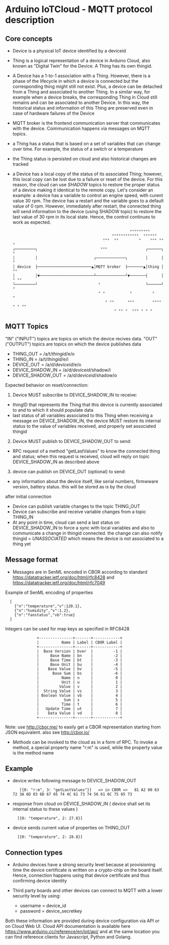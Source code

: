 Arduino IoTCloud - MQTT protocol description
=======


Core concepts
--------------

* Device is a physical IoT device identified by a deviceid
* Thing is a logical representation of a device in Arduino Cloud, also known as "Digital Twin" for the Device. A Thing has its own thingid. 
* A Device has a 1-to-1 association with a Thing. However, there is a phase of the lifecycle in which a device is connected but the corresponding thing might still not exist. Plus, a device can be detached from a Thing and associated to another Thing. In a similar way, for example when a device breaks, the corresponding Thing in Cloud still remains and can be associated to another Device. In this way, the historical status and information of this Thing are preserved even in case of hardware failures of the Device
* MQTT broker is the frontend communication server that communicates with the device. Coimmunication happens via messages on MQTT topics.
* a Thing has a status that is based on a set of variables that can change over time. For example, the status of a switch or a temperature
* the Thing status is persisted on cloud and also historical changes are tracked
* a Device has a local copy of the status of its associated Thing; however, this local copy can be lost due to a failure or reset of the device. For this reason, the cloud can use _SHADOW_ topics to restore the proper status of a device making it identical to the remote copy. Let's consider an example: a device has a variable to control an engine speed, with curent value 30 rpm. The device has a restart and the variable goes to a default value of 0 rpm. However, immediately after restart, the connected thing will send information to the device (using SHADOW topic) to restore the last value of 30 rpm in its local state. Hence, the control continues to work as expected.


 
                                                          °°°°°°°°°
                                                  °°°°°°°°°°°°  °°°°°°
                                              °°°  °°         °    °°° °°°
      ┌─────────┐                            °°°                 ┌──────┐     °
      │         │                         ┌─────────────┐        │      │     °
      │ device  ├────────────────────────▲│MQTT broker  ├───────▲│thing │   °°
      │         │▼────────────────────────┴─────────────┘▼───────┤      │   ° °°
      └─────────┘                           °                    └──────┘      °
                                            ° °           °         °          °
                                               ° °°      °°°        °°°° ° ° °°
                                                   ° °° °  °°° ° ° °


MQTT Topics
---------------

"IN" ("INPUT") topics are topics on which the device recives data. "OUT" ("OUTPUT") topics are topics on which the device publishes data

* THING_OUT = /a/t/_thingid_/e/o
* THING_IN = /a/t/_thingid_/e/i
* DEVICE_OUT = /a/d/_deviceid_/e/o
* DEVICE_SHADOW_IN = /a/d/_deviceid_/shadow/i
* DEVICE_SHADOW_OUT = /a/d/_deviceid_/shadow/o


Expected behavior on reset/connection:

1. Device MUST subscribe to DEVICE_SHADOW_IN  to receive:
  - thingID that represents the Thing that this device is currently associated to and to which it should populate data
  - last status of all variables associated to this Thing
when receiving a message on DEVICE_SHADOW_IN, the device MUST restore its internal status to the value of variables received, and properly set associated thingid

2. Device MUST publish to DEVICE_SHADOW_OUT to send:
  - RPC request of a method "getLastValues" to know the connected thing and status; when this request is received, cloud will reply on topic DEVICE_SHADOW_IN as described above

3. device can publish on DEVICE_OUT (optional) to send: 
  - any information about the device itself, like serial numbers, firmwware version, battery status. this will be stored as is by the cloud

after initial connection

* Device can publish variable changes to the topic THING_OUT   
* Device can subscribe and receive variable changes from a topic THING_IN  
* At any point in time, cloud can send a last status on DEVICE_SHADOW_IN to force a sync with local variables and also to communicate a change in thingid connected.
the change can also notify thingid = _UNASSOCIATED_ which means the device is not associated to a thing yet

  
Message format
---------------
  
* Messages are in SenML encoded in CBOR according to standard https://datatracker.ietf.org/doc/html/rfc8428 and https://datatracker.ietf.org/doc/html/rfc7049
  
Example of SenML encoding of properties
  
      [
        {"n":"temperature","v":120.1},
        {"n":"humidity","v":1.2},
        {"n":"fanstatus","vb":true}
      ]

Integers can be used for map keys as specified in RFC8428
  
                  +---------------+-------+------------+
                  |          Name | Label | CBOR Label |
                  +---------------+-------+------------+
                  |  Base Version | bver  |         -1 |
                  |     Base Name | bn    |         -2 |
                  |     Base Time | bt    |         -3 |
                  |     Base Unit | bu    |         -4 |
                  |    Base Value | bv    |         -5 |
                  |      Base Sum | bs    |         -6 |
                  |          Name | n     |          0 |
                  |          Unit | u     |          1 |
                  |         Value | v     |          2 |
                  |  String Value | vs    |          3 |
                  | Boolean Value | vb    |          4 |
                  |           Sum | s     |          5 |
                  |          Time | t     |          6 |
                  |   Update Time | ut    |          7 |
                  |    Data Value | vd    |          8 |
                  +---------------+-------+------------+
  
  
Note: use http://cbor.me/  to easily get a CBOR representation starting from JSON equivalent. also see http://cbor.io/

  
* *Methods* can be invoked to the cloud as in a form of RPC. To invoke a method, a special property name "r:m" is used, while the property value is the method name
  
  
  
Example
---------------
  
 - device writes following message to DEVICE_SHADOW_OUT
                     
          [{0: "r:m", 3: "getLastValues"}]   => in CBOR =>   81 A2 00 63 72 3A 6D 03 6D 67 65 74 4C 61 73 74 56 61 6C 75 65 73
  
  - response from cloud on DEVICE_SHADOW_IN  ( device shall set its internal status to these values ) 
          
          [{0: "temperature", 2: 27.8}]
  
  - device sends current value of properties on THING_OUT

          [{0: "temperature", 2: 28.8}]
  
  
  
Connection types
---------------

* Arduino devices have a strong security level because at provisioning time the device certificate is written on a crypto-chip on the board itself. Hence, connection happens using that device certificate and thus confirming device identity
  
* Third party boards and other devices can connect to MQTT with a lower security level by using:
  - username = device_id    
  - password = device_secretkey
  
Both these information are provided during device configuration via API or on Cloud Web UI. Cloud API documentation is available here https://www.arduino.cc/reference/en/iot/api/   and at the same location you can find reference clients for Javascript, Python and Golang. 


  
